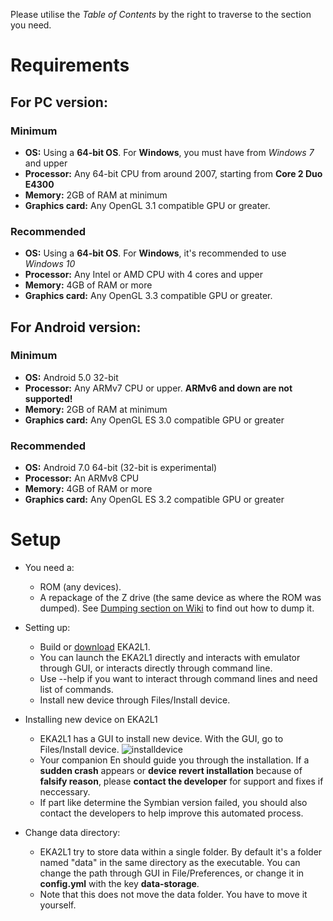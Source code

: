 Please utilise the *Table of Contents* by the right to traverse to the section you need.

# Requirements

## For PC version:

### Minimum

- **OS:** Using a **64-bit OS**. For **Windows**, you must have from *Windows 7* and upper
- **Processor:** Any 64-bit CPU from around 2007, starting from **Core 2 Duo E4300**
- **Memory:** 2GB of RAM at minimum
- **Graphics card:** Any OpenGL 3.1 compatible GPU or greater.

### Recommended

- **OS:** Using a **64-bit OS**. For **Windows**, it's recommended to use *Windows 10*
- **Processor:** Any Intel or AMD CPU with 4 cores and upper
- **Memory:** 4GB of RAM or more
- **Graphics card:** Any OpenGL 3.3 compatible GPU or greater.

## For Android version:


### Minimum

- **OS:** Android 5.0 32-bit
- **Processor:** Any ARMv7 CPU or upper. **ARMv6 and down are not supported!**
- **Memory:** 2GB of RAM at minimum
- **Graphics card:** Any OpenGL ES 3.0 compatible GPU or greater

### Recommended
- **OS:** Android 7.0 64-bit (32-bit is experimental)
- **Processor:** An ARMv8 CPU
- **Memory:** 4GB of RAM or more
- **Graphics card:** Any OpenGL ES 3.2 compatible GPU or greater

# Setup
- You need a:
  - ROM (any devices).
  - A repackage of the Z drive (the same device as where the ROM was dumped). See [Dumping section on Wiki](https://github.com/EKA2L1/EKA2L1/wiki/Dumping-the-ROM-and-ROFS) to find out how to dump it.

- Setting up:
  - Build or [download](https://12z1.com/download/) EKA2L1.
  - You can launch the EKA2L1 directly and interacts with emulator through GUI, or interacts directly through command line.
  - Use --help if you want to interact through command lines and need list of commands.
  - Install new device through Files/Install device.
  
- Installing new device on EKA2L1
  - EKA2L1 has a GUI to install new device. With the GUI, go to Files/Install device.
  ![installdevice](https://camo.githubusercontent.com/08fa49e5578f4045abc98a0cec22bd4bb8cc52480eb3ffab5ed3bee28f7b0e0c/68747470733a2f2f6d656469612e646973636f72646170702e6e65742f6174746163686d656e74732f3536353139363435373433353539343735352f3730303235303631373233383635303937312f756e6b6e6f776e2e706e67)
  - Your companion En should guide you through the installation. If a **sudden crash** appears or **device revert installation** because of **falsify reason**, please **contact the developer** for support and fixes if neccessary.
  - If part like determine the Symbian version failed, you should also contact the developers to help improve this automated process.
  
- Change data directory:
  - EKA2L1 try to store data within a single folder. By default it's a folder named "data" in the same directory as the executable. You can change the path through GUI in File/Preferences, or change it in **config.yml** with the key **data-storage**.
  - Note that this does not move the data folder. You have to move it yourself.
